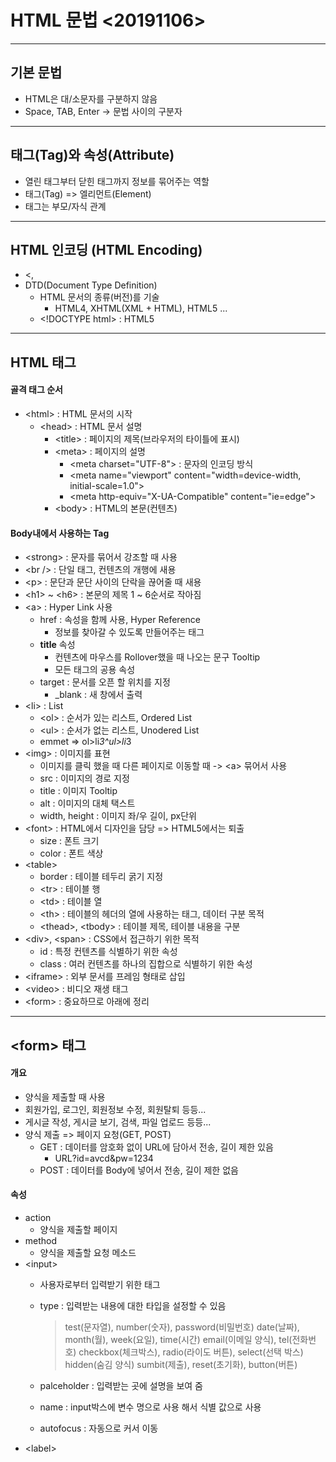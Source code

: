 # HTML 문법 &lt;20191106&gt;
***
## 기본 문법
* HTML은 대/소문자를 구분하지 않음
* Space, TAB, Enter -> 문법 사이의 구분자
***
## 태그(Tag)와 속성(Attribute)
* 열린 태그부터 닫힌 태그까지 정보를 묶어주는 역할
* 태그(Tag) => 엘리먼트(Element)
* 태그는 부모/자식 관계
***
## HTML 인코딩 (HTML Encoding)
* <,
* DTD(Document Type Definition)
  * HTML 문서의 종류(버전)를 기술
    * HTML4, XHTML(XML + HTML), HTML5 ...
  * &lt;!DOCTYPE html&gt; : HTML5
***
## HTML 태그
#### 골격 태그 순서
 - &lt;html&gt; : HTML 문서의 시작
   - &lt;head&gt; : HTML 문서 설명
     - &lt;title&gt; : 페이지의 제목(브라우저의 타이틀에 표시)
     - &lt;meta&gt; : 페이지의 설명
       - &lt;meta charset="UTF-8"&gt; : 문자의 인코딩 방식
       - &lt;meta name="viewport" content="width=device-width, initial-scale=1.0"&gt;
       - &lt;meta http-equiv="X-UA-Compatible" content="ie=edge"&gt;
     - &lt;body&gt; : HTML의 본문(컨텐츠)
#### Body내에서 사용하는 Tag
 - &lt;strong&gt; : 문자를 묶어서 강조할 때 사용
 - &lt;br /&gt; : 단일 태그, 컨텐츠의 개행에 새용
 - &lt;p&gt; : 문단과 문단 사이의 단락을 끊어줄 때 새용
 - &lt;h1&gt; ~ &lt;h6&gt; : 본문의 제목 1 ~ 6순서로 작아짐
 - &lt;a&gt; : Hyper Link 사용
    - href : 속성을 함께 사용, Hyper Reference
      - 정보를 찾아갈 수 있도록 만들어주는 태그
    - <strong>title</strong> 속성
      - 컨텐츠에 마우스를 Rollover했을 때 나오는 문구 Tooltip
      - 모든 태그의 공용 속성
    - target : 문서를 오픈 할 위치를 지정
      - \_blank : 새 창에서 출력
 - &lt;li&gt; : List
    - &lt;ol&gt; : 순서가 있는 리스트, Ordered List
    - &lt;ul&gt; : 순서가 없는 리스트, Unodered List
    - emmet => ol>li*3^ul>li*3
 - &lt;img&gt; : 이미지를 표현
    - 이미지를 클릭 했을 때 다른 페이지로 이동할 때 -> &lt;a&gt; 묶어서 사용
    - src : 이미지의 경로 지정
    - title : 이미지 Tooltip
    - alt : 이미지의 대체 택스트
    - width, height : 이미지 좌/우 길이, px단위
 - &lt;font&gt; : HTML에서 디자인을 담당 => HTML5에서는 퇴출
    - size : 폰트 크기
    - color : 폰트 색상
 - &lt;table&gt;
    - border : 테이블 테두리 굵기 지정
    - &lt;tr&gt; : 테이블 행
    - &lt;td&gt; : 테이블 열
    - &lt;th&gt; : 테이블의 헤더의 열에 사용하는 태그, 데이터 구분 목적
    - &lt;thead&gt;, &lt;tbody&gt; : 테이블 제목, 테이블 내용을 구분
 - &lt;div&gt;, &lt;span&gt; : CSS에서 접근하기 위한 목적
    - id : 특정 컨텐츠를 식별하기 위한 속성
    - class : 여러 컨텐츠를 하나의 집합으로 식별하기 위한 속성
 - &lt;iframe&gt; : 외부 문서를 프레임 형태로 삽입
 - &lt;video&gt; : 비디오 재생 태그
 - &lt;form&gt; : 중요하므로 아래에 정리
***
## &lt;form&gt; 태그
#### 개요
- 양식을 제출할 때 사용
- 회원가입, 로그인, 회원정보 수정, 회원탈퇴 등등...
- 게시글 작성, 게시글 보기, 검색, 파일 업로드 등등...
- 양식 제출 => 페이지 요청(GET, POST)
  - GET : 데이터를 암호화 없이 URL에 담아서 전송, 길이 제한 있음
    - URL?id=avcd&pw=1234
  - POST : 데이터를 Body에 넣어서 전송, 길이 제한 없음
#### 속성
- action
  - 양식을 제출할 페이지
- method
  - 양식을 제출할 요청 메소드
- &lt;input&gt;
  - 사용자로부터 입력받기 위한 태그
  - type : 입력받는 내용에 대한 타입을 설정할 수 있음
    > test(문자열), number(숫자), password(비밀번호)
    date(날짜), month(월), week(요일), time(시간)
    email(이메일 양식),  tel(전화번호)
    checkbox(체크박스), radio(라이도 버튼), select(선택 박스)
    hidden(숨김 양식)
    sumbit(제출), reset(초기화), button(버튼)

  - palceholder : 입력받는 곳에 설명을 보여 줌
  - name : input박스에 변수 명으로 사용 해서 식별 값으로 사용
  - autofocus : 자동으로 커서 이동
- &lt;label&gt;
